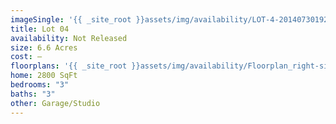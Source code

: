 ```yaml
---
imageSingle: '{{ _site_root }}assets/img/availability/LOT-4-20140730192826.png'
title: Lot 04
availability: Not Released
size: 6.6 Acres
cost: —
floorplans: '{{ _site_root }}assets/img/availability/Floorplan_right-side-up-20140801130842.jpg'
home: 2800 SqFt
bedrooms: "3"
baths: "3"
other: Garage/Studio
---
```

